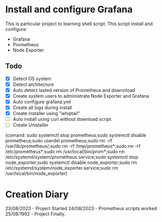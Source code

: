 # Install and configure Grafana

This is particular project to learning shell script. This script install and configure:

- Grafana
- Prometheus
- Node Exporter

## Todo

- [x] Detect OS system
- [x] Detect architecture
- [x] Auto detect lasted version of Prometheus and downnload
- [x] Create system users to administrate Node Exporter and Grafana
- [x] Auto configure grafana.yml
- [x] Create all logs during install
- [x] Create installer using "whiptail"
- [ ] Auto install using curl without download script.
- [ ] Create Unistaller

(comand: sudo systemctl stop prometheus;sudo systemctl disable prometheus;sudo userdel prometheus;sudo rm -rf /var/lib/prometheus/;sudo rm -rf /tmp/prometheus*;sudo rm -rf /etc/prometheus*;sudo rm /usr/local/bin/prom\*;sudo rm /etc/systemd/system/prometheus.service;sudo systemctl stop node_exporter;sudo systemctl disable node_exporter;sudo rm /etc/systemd/system/node_exporter.service;sudo rm /usr/local/bin/node_exporter)

#

# Creation Diary

23/08/2023 - Project Started
24/08/2023 - Prometheus scripts worked
25/08/1992 - Project Finally.
